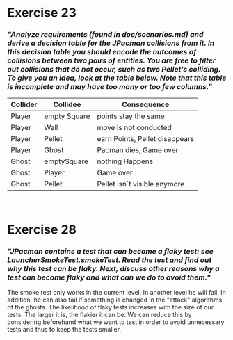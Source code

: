 # Exercise 23

### *"Analyze requirements (found in doc/scenarios.md) and derive a decision table for the JPacman collisions from it. In this decision table you should encode the outcomes of collisions between two pairs of entities. You are free to filter out collisions that do not occur, such as two Pellet’s colliding. To give you an idea, look at the table below. Note that this table is incomplete and may have too many or too few columns."*

|Collider|Collidee|Consequence|
|--------|--------|-----------|
| Player |empty Square|points stay the same|
| Player | Wall | move is not conducted|
| Player | Pellet | earn Points, Pellet disappears|
| Player | Ghost |Pacman dies, Game over|
| Ghost | emptySquare | nothing Happens|
| Ghost | Player| Game over|
| Ghost| Pellet | Pellet isn´t visible anymore|

<br/>


# Exercise 28

### *"JPacman contains a test that can become a flaky test: see LauncherSmokeTest.smokeTest. Read the test and find out why this test can be flaky. Next, discuss other reasons why a test can become flaky and what can we do to avoid them."*

The smoke test only works in the current level. In another level he will fail. In addition, he can also fail if something is changed in the "attack" algorithms of the ghosts. The likelihood of flaky tests increases with the size of our tests. The larger it is, the flakier it can be. We can reduce this by considering beforehand what we want to test in order to avoid unnecessary tests and thus to keep the tests smaller. 

<br/>
